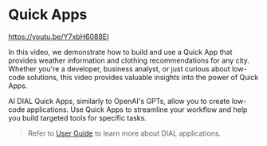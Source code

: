 # Quick Apps

https://youtu.be/Y7xbH6088EI

In this video, we demonstrate how to build and use a Quick App that provides weather information and clothing recommendations for any city. Whether you're a developer, business analyst, or just curious about low-code solutions, this video provides valuable insights into the power of Quick Apps.

AI DIAL Quick Apps, similarly to OpenAI's GPTs, allow you to create low-code applications. Use Quick Apps to streamline your workflow and help you build targeted tools for specific tasks.

> Refer to [User Guide](../../user-guide#applications-1) to learn more about DIAL applications.